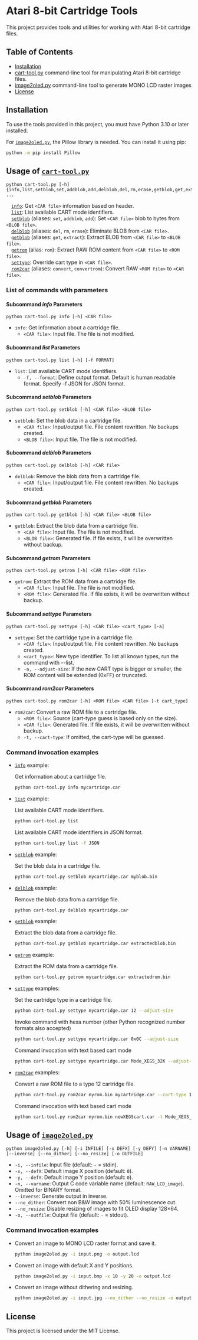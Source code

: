 # Atari 8-bit Cartridge Tools

This project provides tools and utilities for working with Atari 8-bit cartridge files.

## Table of Contents

- [Installation](#installation)
- [cart-tool.py](#usage-of-cart-toolpy) command-line tool for manipulating Atari 8-bit cartridge files.
- [image2oled.py](#usage-of-image2oledpy) command-line tool to generate MONO LCD raster images
- [License](#license)

## Installation

To use the tools provided in this project, you must have Python 3.10 or later installed.

For [`image2oled.py`](#usage-of-image2oledpy), the Pillow library is needed. You can install it using pip:
```sh
python -m pip install Pillow
```

## Usage of [`cart-tool.py`](cart-tool.py)

```
python cart-tool.py [-h] {info,list,setblob,set,addblob,add,delblob,del,rm,erase,getblob,get,extract,getrom,rom,settype,rom2car,convert,convertrom} ...
```
&emsp;[`info`](#subcommand-info-parameters): Get `<CAR file>` information based on header.  
&emsp;[`list`](#subcommand-list-parameters): List available CART mode identifiers.  
&emsp;[`setblob`](#subcommand-setblob-parameters) (aliases: `set`, `addblob`, `add`): Set `<CAR file>` blob to bytes from `<BLOB file>`.  
&emsp;[`delblob`](#subcommand-delblob-parameters) (aliases: `del`, `rm`, `erase`): Eliminate BLOB from `<CAR file>`.  
&emsp;[`getblob`](#subcommand-getblob-parameters) (aliases: `get`, `extract`): Extract BLOB from `<CAR file>` to `<BLOB file>`.  
&emsp;[`getrom`](#subcommand-getrom-parameters) (alias: `rom`): Extract RAW ROM content from `<CAR file>` to `<ROM file>`.  
&emsp;[`settype`](#subcommand-settype-parameters): Override cart type in `<CAR file>`.  
&emsp;[`rom2car`](#subcommand-rom2car-parameters) (aliases: `convert`, `convertrom`): Convert RAW `<ROM file>` to `<CAR file>`.    

### List of commands with parameters
#### Subcommand *info* Parameters
```
python cart-tool.py info [-h] <CAR file>
```
- `info`: Get information about a cartridge file.
    - `<CAR file>`: Input file. The file is not modified.

#### Subcommand *list* Parameters
```
python cart-tool.py list [-h] [-f FORMAT]
```
- `list`: List available CART mode identifiers.
    - `-f, --format`: Define output format. Default is human readable format. Specify -f JSON for JSON format.

#### Subcommand *setblob* Parameters
```
python cart-tool.py setblob [-h] <CAR file> <BLOB file>
```
- `setblob`: Set the blob data in a cartridge file.
    - `<CAR file>`: Input/output file. File content rewritten. No backups created.
    - `<BLOB file>`: Input file. The file is not modified.

#### Subcommand *delblob* Parameters
```
python cart-tool.py delblob [-h] <CAR file>
```
- `delblob`: Remove the blob data from a cartridge file.
    - `<CAR file>`: Input/output file. File content rewritten. No backups created.

#### Subcommand *getblob* Parameters
```
python cart-tool.py getblob [-h] <CAR file> <BLOB file>
```
- `getblob`: Extract the blob data from a cartridge file.
    - `<CAR file>`: Input file. The file is not modified.
    - `<BLOB file>`: Generated file. If file exists, it will be overwritten without backup.

#### Subcommand *getrom* Parameters
```
python cart-tool.py getrom [-h] <CAR file> <ROM file>
```
- `getrom`: Extract the ROM data from a cartridge file.
    - `<CAR file>`: Input file. The file is not modified.
    - `<ROM file>`: Generated file. If file exists, it will be overwritten without backup.

#### Subcommand *settype* Parameters
```
python cart-tool.py settype [-h] <CAR file> <cart_type> [-a]
```
- `settype`: Set the cartridge type in a cartridge file.
    - `<CAR file>`: Input/output file. File content rewritten. No backups created.
    - `<cart_type>`: New type identifier. To list all known types, run the command with --list.
    - `-a, --adjust-size`: If the new CART type is bigger or smaller, the ROM content will be extended (0xFF) or truncated.

#### Subcommand *rom2car* Parameters
```
python cart-tool.py rom2car [-h] <ROM file> <CAR file> [-t cart_type]
```
- `rom2car`: Convert a raw ROM file to a cartridge file.
    - `<ROM file>`: Source (cart-type guess is based only on the size).
    - `<CAR file>`: Generated file. If file exists, it will be overwritten without backup.
    - `-t, --cart-type`: If omitted, the cart-type will be guessed.

### Command invocation examples

- [`info`](#subcommand-info-parameters) example:

    Get information about a cartridge file.
    ```sh
    python cart-tool.py info mycartridge.car
    ```
- [`list`](#subcommand-list-parameters) example:

    List available CART mode identifiers.
    ```sh
    python cart-tool.py list
    ```
    List available CART mode identifiers in JSON format.
    ```sh
    python cart-tool.py list -f JSON
    ```
- [`setblob`](#subcommand-setblob-parameters) example:

    Set the blob data in a cartridge file.
    ```sh
    python cart-tool.py setblob mycartridge.car myblob.bin
    ```
- [`delblob`](#subcommand-delblob-parameters) example:

    Remove the blob data from a cartridge file.
    ```sh
    python cart-tool.py delblob mycartridge.car
    ```
- [`getblob`](#subcommand-getblob-parameters) example:

    Extract the blob data from a cartridge file.
    ```sh
    python cart-tool.py getblob mycartridge.car extractedblob.bin
    ```
- [`getrom`](#subcommand-getrom-parameters) example:

    Extract the ROM data from a cartridge file.
    ```sh
    python cart-tool.py getrom mycartridge.car extractedrom.bin
    ```
- [`settype`](#subcommand-settype-parameters) examples:

    Set the cartridge type in a cartridge file.
    ```sh
    python cart-tool.py settype mycartridge.car 12 --adjust-size
    ```
    Invoke command with hexa number (other Python recognized number formats also accepted)
    ```sh
    python cart-tool.py settype mycartridge.car 0x0C --adjust-size
    ```
    Command invocation with text based cart mode
    ```sh
    python cart-tool.py settype mycartridge.car Mode_XEGS_32K --adjust-size
    ```
- [`rom2car`](#subcommand-rom2car-parameters) examples:

    Convert a raw ROM file to a type 12 cartridge file.
    ```sh
    python cart-tool.py rom2car myrom.bin mycartridge.car --cart-type 12
    ```
    Command invocation with text based cart mode
    ```sh
    python cart-tool.py rom2car myrom.bin newXEGScart.car -t Mode_XEGS_64K
    ```

## Usage of [`image2oled.py`](image2oled.py)

```
python image2oled.py [-h] [-i INFILE] [-x DEFX] [-y DEFY] [-n VARNAME] [--inverse] [--no_dither] [--no_resize] [-o OUTFILE]
```
- `-i, --infile`: Input file (default: `-` = stdin).
- `-x, --defX`: Default image X position (default: `0`).
- `-y, --defY`: Default image Y position (default: `0`).
- `-n, --varname`: Output C code variable name (default: `RAW_LCD_image`). Omitted for BINARY format.
- `--inverse`: Generate output in inverse.
- `--no_dither`: Convert non B&W image with 50% luminescence cut.
- `--no_resize`: Disable resizing of images to fit OLED display 128×64.
- `-o, --outfile`: Output file (default: `-` = stdout).

### Command invocation examples

- Convert an image to MONO LCD raster format and save it.
  ```sh
  python image2oled.py -i input.png -o output.lcd
  ```
- Convert an image with default X and Y positions.
  ```sh
  python image2oled.py -i input.bmp -x 10 -y 20 -o output.lcd
  ```
- Convert an image without dithering and resizing.
  ```sh
  python image2oled.py -i input.jpg --no_dither --no_resize -o output.lcd
  ```

## License

This project is licensed under the MIT License.


